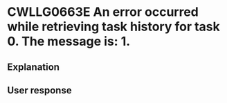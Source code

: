 # CWLLG0663E An error occurred while retrieving task history for task 0.  The message is: 1.

## Explanation

## User response